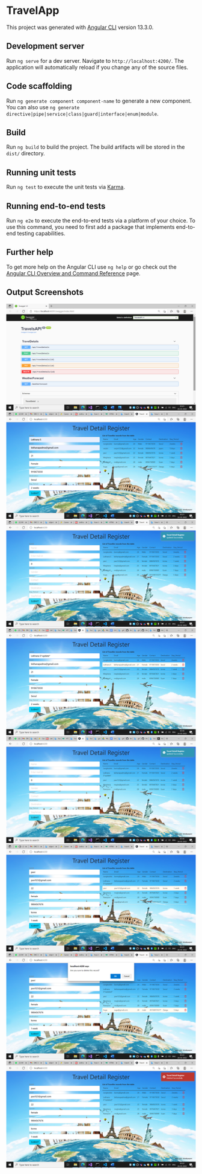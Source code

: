 # TravelApp

This project was generated with [Angular CLI](https://github.com/angular/angular-cli) version 13.3.0.

## Development server

Run `ng serve` for a dev server. Navigate to `http://localhost:4200/`. The application will automatically reload if you change any of the source files.

## Code scaffolding

Run `ng generate component component-name` to generate a new component. You can also use `ng generate directive|pipe|service|class|guard|interface|enum|module`.

## Build

Run `ng build` to build the project. The build artifacts will be stored in the `dist/` directory.

## Running unit tests

Run `ng test` to execute the unit tests via [Karma](https://karma-runner.github.io).

## Running end-to-end tests

Run `ng e2e` to execute the end-to-end tests via a platform of your choice. To use this command, you need to first add a package that implements end-to-end testing capabilities.

## Further help

To get more help on the Angular CLI use `ng help` or go check out the [Angular CLI Overview and Command Reference](https://angular.io/cli) page.


## Output Screenshots
![](https://github.com/lekhana30/Angular_Assingment/blob/main/Output/Screenshot%20(201).png)
![Get travel data](https://github.com/lekhana30/Angular_Assingment/blob/main/Output/Screenshot%20(191).png)
![](https://github.com/lekhana30/Angular_Assingment/blob/main/Output/Screenshot%20(192).png)
![](https://github.com/lekhana30/Angular_Assingment/blob/main/Output/Screenshot%20(199).png)
![](https://github.com/lekhana30/Angular_Assingment/blob/main/Output/Screenshot%20(200).png)
![](https://github.com/lekhana30/Angular_Assingment/blob/main/Output/Screenshot%20(195).png)
![](https://github.com/lekhana30/Angular_Assingment/blob/main/Output/Screenshot%20(196).png)
![](https://github.com/lekhana30/Angular_Assingment/blob/main/Output/Screenshot%20(197).png)
